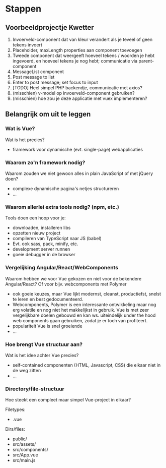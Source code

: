 # Stappen

## Voorbeeldprojectje Kwetter

1. Invoerveld-component dat van kleur verandert als je teveel of geen tekens invoert
2. Placeholder, maxLength properties aan component toevoegen
3. Tweede component dat weergeeft hoeveel tekens / woorden je hebt ingevoerd, en hoeveel tekens je nog hebt; communicatie via parent-component
4. MessageList component
5. Post message to list
6. Enter to post message; set focus to input
7. [TODO] Heel simpel PHP backendje, communicatie met axios?
8. (misschien) v-model op invoerveld-component gebruiken?
9. (misschien) hoe zou je deze applicatie met vuex implementeren?

## Belangrijk om uit te leggen

### Wat is Vue?
Wat is het precies? 
- framework voor dynamische (evt. single-page) webapplicaties

### Waarom zo'n framework nodig?
Waarom zouden we niet gewoon alles in plain JavaScript of met jQuery doen?
- complexe dynamische pagina's netjes structureren
- ...

### Waarom allerlei extra tools nodig? (npm, etc.)
Tools doen een hoop voor je:
- downloaden, installeren libs
- opzetten nieuw project
- compileren van TypeScript naar JS (babel)
- Evt. ook sass, pack, minify, etc.
- development server runnen
- goeie debugger in de browser

### Vergelijking Angular/React/WebComponents
Waarom hebben we voor Vue gekozen en niet voor de bekendere Angular/React? Of voor bijv. webcomponents met Polymer
- ook goeie keuzes, maar Vue lijkt modernst, cleanst, productiefst, snelst te leren en best gedocumenteerd.
- Webcomponents, Polymer is een interessante ontwikkeling maar nog erg volatile en nog niet het makkelijkst in gebruik. Vue is met zeer vergelijkbare doelen gebouwd en kan ws. uiteindelijk under the hood web components gaan gebruiken, zodat je er toch van profiteert.
- populariteit Vue is snel groeiende
- ...

### Hoe brengt Vue structuur aan?
Wat is het idee achter Vue precies?
- self-contained componenten (HTML, Javascript, CSS) die elkaar niet in de weg zitten
- ...

### Directory/file-structuur
Hoe steekt een compleet maar simpel Vue-project in elkaar?

Filetypes:
- .vue

Dirs/files:
- public/
- src/assets/
- src/components/
- src/App.vue
- src/main.js
